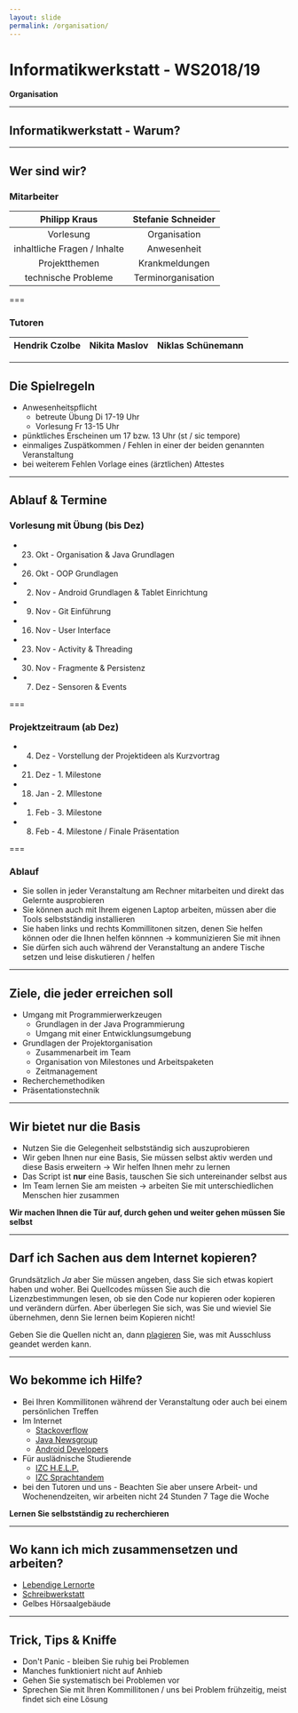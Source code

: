 ```yaml
---
layout: slide
permalink: /organisation/
---
```


# Informatikwerkstatt - WS2018/19
__Organisation__

---

## Informatikwerkstatt - Warum?

---

## Wer sind wir?

### Mitarbeiter

| Philipp Kraus | Stefanie Schneider |
|:-------------:|:------------------:|
| Vorlesung     | Organisation       |
| inhaltliche Fragen / Inhalte | Anwesenheit  |
| Projektthemen | Krankmeldungen |
| technische Probleme | Terminorganisation  |

===

### Tutoren

| Hendrik Czolbe | Nikita Maslov | Niklas Schünemann |
|:--------------:|:-------------:|:-----------------:|

---

## Die Spielregeln

* Anwesenheitspflicht
    * betreute Übung Di 17-19 Uhr 
    * Vorlesung Fr 13-15 Uhr
* pünktliches Erscheinen um 17 bzw. 13 Uhr (st / sic tempore)
* einmaliges Zuspätkommen / Fehlen in einer der beiden genannten Veranstaltung
* bei weiterem Fehlen Vorlage eines (ärztlichen) Attestes

---

## Ablauf & Termine

### Vorlesung mit Übung (bis Dez)

* 23. Okt - Organisation & Java Grundlagen
* 26. Okt - OOP Grundlagen
* 02. Nov - Android Grundlagen & Tablet Einrichtung
* 09. Nov - Git Einführung
* 16. Nov - User Interface
* 23. Nov - Activity & Threading
* 30. Nov - Fragmente & Persistenz
* 07. Dez - Sensoren & Events

===

### Projektzeitraum (ab Dez)

* 04. Dez - Vorstellung der Projektideen als Kurzvortrag
* 21. Dez - 1. Milestone
* 18. Jan - 2. MIlestone
* 01. Feb - 3. Milestone
* 08. Feb - 4. Milestone / Finale Präsentation

===

### Ablauf

* Sie sollen in jeder Veranstaltung am Rechner mitarbeiten und direkt das Gelernte ausprobieren
* Sie können auch mit Ihrem eigenen Laptop arbeiten, müssen aber die Tools selbstständig installieren
* Sie haben links und rechts Kommillitonen sitzen, denen Sie helfen können oder die Ihnen helfen könnnen &rarr; kommunizieren Sie mit ihnen
* Sie dürfen sich auch während der Veranstaltung an andere Tische setzen und leise diskutieren / helfen

---

## Ziele, die jeder erreichen soll

* Umgang mit Programmierwerkzeugen
    * Grundlagen in der Java Programmierung
    * Umgang mit einer Entwicklungsumgebung
* Grundlagen der Projektorganisation
    * Zusammenarbeit im Team
    * Organisation von Milestones und Arbeitspaketen
    * Zeitmanagement   
* Recherchemethodiken
* Präsentationstechnik

---

## Wir bietet nur die Basis

* Nutzen Sie die Gelegenheit selbstständig sich auszuprobieren
* Wir geben Ihnen nur eine Basis, Sie müssen selbst aktiv werden und diese Basis erweitern &rarr; Wir helfen Ihnen mehr zu lernen
* Das Script ist __nur__ eine Basis, tauschen Sie sich untereinander selbst aus
* Im Team lernen Sie am meisten &rarr; arbeiten Sie mit unterschiedlichen Menschen hier zusammen

__Wir machen Ihnen die Tür auf, durch gehen und weiter gehen müssen Sie selbst__

---

## Darf ich Sachen aus dem Internet kopieren?

Grundsätzlich _Ja_
aber Sie müssen angeben, dass Sie sich etwas kopiert haben und woher. Bei Quellcodes müssen Sie auch die Lizenzbestimmungen lesen, ob sie den Code nur kopieren oder kopieren und verändern dürfen. Aber überlegen Sie sich, was Sie und wieviel Sie übernehmen, denn Sie lernen beim Kopieren nicht!

Geben Sie die Quellen nicht an, dann [plagieren](https://de.wikipedia.org/wiki/Plagiat) Sie, was mit Ausschluss geandet werden kann.

---

## Wo bekomme ich Hilfe?

* Bei Ihren Kommillitonen während der Veranstaltung oder auch bei einem persönlichen Treffen
* Im Internet
    * [Stackoverflow](https://stackoverflow.com/) 
    * [Java Newsgroup](https://groups.google.com/forum/#!forum/comp.lang.java.programmer)
    * [Android Developers](https://developer.android.com/support)
* Für auslädnische Studierende
    * [IZC H.E.L.P.](https://www.izc.tu-clausthal.de/sprachenzentrum/deutsch/help/) 
    * [IZC Sprachtandem](https://www.izc.tu-clausthal.de/sprachenzentrum/deutsch/sprachtandem/)
* bei den Tutoren und uns - Beachten Sie aber unsere Arbeit- und Wochenendzeiten, wir arbeiten nicht 24 Stunden 7 Tage die Woche

__Lernen Sie selbstständig zu recherchieren__

---

## Wo kann ich mich zusammensetzen und arbeiten?

* [Lebendige Lernorte](https://www.lernorte.tu-clausthal.de/)
* [Schreibwerkstatt](https://www.schreibwerkstatt.tu-clausthal.de/)
* Gelbes Hörsaalgebäude

---

## Trick, Tips & Kniffe

* Don't Panic - bleiben Sie ruhig bei Problemen
* Manches funktioniert nicht auf Anhieb
* Gehen Sie systematisch bei Problemen vor
* Sprechen Sie mit Ihren Kommillitonen / uns bei Problem frühzeitig, meist findet sich eine Lösung

